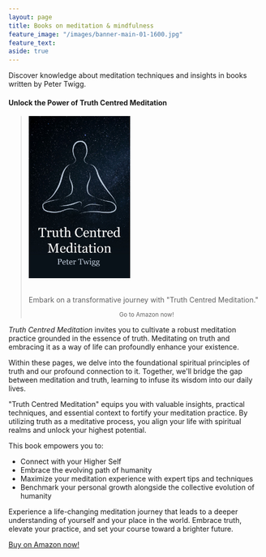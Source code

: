 ```yaml
---
layout: page
title: Books on meditation & mindfulness
feature_image: "/images/banner-main-01-1600.jpg"
feature_text: 
aside: true 
---
```


Discover knowledge about meditation techniques and insights in books written by Peter Twigg.

#### Unlock the Power of Truth Centred Meditation

<blockquote class="photo">
	<img src="/images/book-cover-truth-centred-meditation.jpg" width="200">
	<br>
	<br>
	<p>Embark on a transformative journey with "Truth Centred Meditation."</p>
	<footer><small><center><a href="https://www.amazon.com/Amazon-Ads-Authors-Advertising-Potential/dp/178613019X?&linkCode=li1&tag=petertwiggboo-20&linkId=2484966f00541f0fd5f4e3ecdee3578d&language=en_US&ref_=as_li_ss_il"></a><img"></a><img src="https://ir-na.amazon-adsystem.com/e/ir?t=petertwiggboo-20&language=en_US&l=li1&o=1&a=178613019X" width="1" height="1" border="0" alt="" style="border:none !important; margin:0px !important;" />Go to Amazon now!</a></center></small></footer>
</blockquote>


*Truth Centred Meditation* invites you to cultivate a robust meditation practice grounded in the essence of truth. Meditating on truth and embracing it as a way of life can profoundly enhance your existence.

Within these pages, we delve into the foundational spiritual principles of truth and our profound connection to it. Together, we'll bridge the gap between meditation and truth, learning to infuse its wisdom into our daily lives.

"Truth Centred Meditation" equips you with valuable insights, practical techniques, and essential context to fortify your meditation practice. 
By utilizing truth as a meditative process, you align your life with spiritual realms and unlock your highest potential. 

This book empowers you to: 

* Connect with your Higher Self
* Embrace the evolving path of humanity
* Maximize your meditation experience with expert tips and techniques
* Benchmark your personal growth alongside the collective evolution of humanity

Experience a life-changing meditation journey that leads to a deeper understanding of yourself and your place in the world. Embrace truth, elevate your practice, and set your course toward a brighter future.

[Buy on Amazon now!](https://www.amazon.com/Amazon-Ads-Authors-Advertising-Potential/dp/178613019X?&linkCode=li1&tag=petertwiggboo-20&linkId=2484966f00541f0fd5f4e3ecdee3578d&language=en_US&ref_=as_li_ss_il") 


